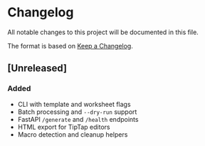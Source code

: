 # Changelog

All notable changes to this project will be documented in this file.

The format is based on [Keep a Changelog](https://keepachangelog.com/en/1.0.0/).

## [Unreleased]

### Added
- CLI with template and worksheet flags
- Batch processing and `--dry-run` support
- FastAPI `/generate` and `/health` endpoints
- HTML export for TipTap editors
- Macro detection and cleanup helpers
